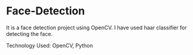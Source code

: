 # Face-Detection

It is a face detection project using OpenCV. I have used haar classifier for detecting the face.

Technology Used: OpenCV, Python
